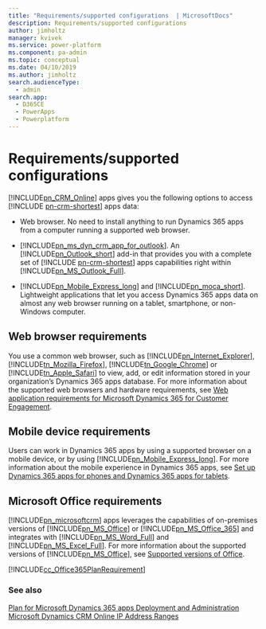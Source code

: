 ```yaml
---
title: "Requirements/supported configurations  | MicrosoftDocs"
description: Requirements/supported configurations 
author: jimholtz
manager: kvivek
ms.service: power-platform
ms.component: pa-admin
ms.topic: conceptual
ms.date: 04/10/2019
ms.author: jimholtz
search.audienceType: 
  - admin
search.app: 
  - D365CE
  - PowerApps
  - Powerplatform
---
```

# Requirements/supported configurations  

[!INCLUDE[pn_CRM_Online](../includes/pn-crm-online.md)] apps gives you the following options to access [!INCLUDE [pn-crm-shortest](../includes/pn-crm-shortest.md)] apps data:  
  
- Web browser. No need to install anything to run Dynamics 365 apps from a computer running a supported web browser.  

- [!INCLUDE[pn_ms_dyn_crm_app_for_outlook](../includes/pn-ms-dyn-crm-app-for-outlook.md)]. An [!INCLUDE[pn_Outlook_short](../includes/pn-outlook-short.md)] add-in that provides you with a complete set of [!INCLUDE [pn-crm-shortest](../includes/pn-crm-shortest.md)] apps capabilities right within [!INCLUDE[pn_MS_Outlook_Full](../includes/pn-ms-outlook-full.md)].  
  
- [!INCLUDE[pn_Mobile_Express_long](../includes/pn-mobile-express-long.md)] and [!INCLUDE[pn_moca_short](../includes/pn-moca-short.md)]. Lightweight applications that let you access Dynamics 365 apps data on almost any web browser running on a tablet, smartphone, or non-Windows computer.  
  
## Web browser requirements  
 You use a common web browser, such as [!INCLUDE[pn_Internet_Explorer](../includes/pn-internet-explorer.md)], [!INCLUDE[tn_Mozilla_Firefox](../includes/tn-mozilla-firefox.md)], [!INCLUDE[tn_Google_Chrome](../includes/tn-google-chrome.md)] or [!INCLUDE[tn_Apple_Safari](../includes/tn-apple-safari.md)] to view, add, or edit information stored in your organization’s Dynamics 365 apps database. For more information about the supported web browsers and hardware requirements, see [Web application requirements for Microsoft Dynamics 365 for Customer Engagement](web-application-requirements.md).  

## Mobile device requirements  
 Users can work in Dynamics 365 apps by using a supported browser on a mobile device, or by using [!INCLUDE[pn_Mobile_Express_long](../includes/pn-mobile-express-long.md)]. For more information about the mobile experience in Dynamics 365 apps, see [Set up Dynamics 365 apps for phones and Dynamics 365 apps for tablets](/dynamics365/customer-engagement/mobile-app/set-up-dynamics-365-for-phones-and-dynamics-365-for-tablets.md).  

## Microsoft Office requirements  
 [!INCLUDE[pn_microsoftcrm](../includes/pn-dynamics-crm.md)] apps leverages the capabilities of on-premises versions of [!INCLUDE[pn_MS_Office](../includes/pn-ms-office.md)] or [!INCLUDE[pn_MS_Office_365](../includes/pn-ms-office-365.md)] and integrates with [!INCLUDE[pn_MS_Word_Full](../includes/pn-ms-word-full.md)] and [!INCLUDE[pn_MS_Excel_Full](../includes/pn-ms-excel-full.md)]. For more information about the supported versions of [!INCLUDE[pn_MS_Office](../includes/pn-ms-office.md)], see [Supported versions of Office](web-application-requirements.md#supported-versions-of-office).  
  
 [!INCLUDE[cc_Office365PlanRequirement](../includes/cc-office365planrequirement.md)]  
  
### See also  
 [Plan for Microsoft Dynamics 365 apps Deployment and Administration](../admin/plan-for-deployment-and-administration.md)  <br /> 
 [Microsoft Dynamics CRM Online IP Address Ranges](https://support.microsoft.com/help/2728473/microsoft-dynamics-crm-online-ip-address-ranges)
